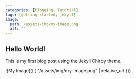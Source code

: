 ```yaml
---
categories: [Blogging, Tutorial]
tags: [getting started, jekyll]
image:
  path: /assets/img/my-image.png
  alt: ""
---
```


## Hello World!

This is my first blog post using the Jekyll Chirpy theme.

![My Image]({{ "/assets/img/my-image.png" | relative_url }})

